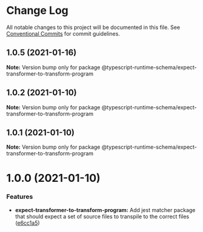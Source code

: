 # Change Log

All notable changes to this project will be documented in this file.
See [Conventional Commits](https://conventionalcommits.org) for commit guidelines.

## 1.0.5 (2021-01-16)

**Note:** Version bump only for package @typescript-runtime-schema/expect-transformer-to-transform-program





## 1.0.2 (2021-01-10)

**Note:** Version bump only for package @typescript-runtime-schema/expect-transformer-to-transform-program





## 1.0.1 (2021-01-10)

**Note:** Version bump only for package @typescript-runtime-schema/expect-transformer-to-transform-program





# 1.0.0 (2021-01-10)


### Features

* **expect-transformer-to-transform-program:** Add jest matcher package that should expect a set of source files to transpile to the correct files ([e6cc1a5](https://github.com/simonlovesyou/typescript-schema/commit/e6cc1a5a1e6d08fad5290088bf2ed9e03606b46f))
